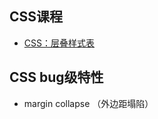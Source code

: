 ## CSS课程
+ [CSS：层叠样式表](https://developer.mozilla.org/zh-CN/docs/Web/CSS)

## CSS bug级特性
+ margin collapse （外边距塌陷）